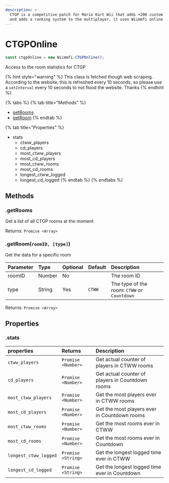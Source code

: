 ```yaml
---
description: >-
  CTGP is a competitive patch for Mario Kart Wii that adds +200 custom tracks
  and adds a ranking system to the multiplayer, it uses Wiimmfi online system
---
```


# CTGPOnline

```javascript
const ctgpOnline = new Wiimmfi.CTGPOnline();
```

Access to the room statistics for CTGP

{% hint style="warning" %}
This class is fetched though web scraping. According to the website, this is refreshed every 10 seconds, so please use a `setInterval` every 10 seconds to not flood the website. Thanks
{% endhint %}

{% tabs %}
{% tab title="Methods" %}
* [getRooms](ctgponline.md#getrooms)
* [getRoom](ctgponline.md#getroom-roomid-type)
{% endtab %}

{% tab title="Properties" %}
* stats
  * ctww\_players
  * cd\_players
  * most\_ctww\_players
  * most\_cd\_players
  * most\_ctww\_rooms
  * most\_cd\_rooms
  * longest\_ctww\_logged
  * longest\_cd\_logged
{% endtab %}
{% endtabs %}

## Methods

### .getRooms

Get a list of all CTGP rooms at the moment

Returns: `Promise <Array>`

### .getRoom\(`roomID, [type]`\) <a id="getroom"></a>

Get the data for a specific room

| Parameter | Type | Optional | Default | Description |
| :--- | :--- | :--- | :--- | :--- |
| roomID | Number | No |  | The room ID |
| type | String | Yes | `CTWW` | The type of the room: `CTWW` or `Countdown` |

Returns: `Promise <Array>`

## Properties

### .stats

| properties | Returns | Description |
| :--- | :--- | :--- |
| `ctww_players` | `Promise <Number>` | Get actual counter of players in CTWW rooms |
| `cd_players` | `Promise <Number>` | Get actual counter of players in Countdown rooms |
| `most_ctww_players` | `Promise <Number>` | Get the most players ever in CTWW rooms |
| `most_cd_players` | `Promise <Number>` | Get the most players ever in Countdown rooms |
| `most_ctww_rooms` | `Promise <Number>` | Get the most rooms ever in CTWW |
| `most_cd_rooms` | `Promise <Number>` | Get the most rooms ever in Countdown |
| `longest_ctww_logged` | `Promise <String>` | Get the longest logged time ever in CTWW |
| `longest_cd_logged` | `Promise <String>` | Get the longest logged time ever in Countdown |



